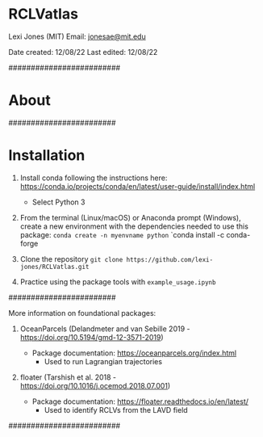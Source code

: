 # RCLVatlas

Lexi Jones (MIT)
Email: jonesae@mit.edu

Date created: 12/08/22
Last edited: 12/08/22

#########################

# About


########################

# Installation

1. Install conda following the instructions here: https://conda.io/projects/conda/en/latest/user-guide/install/index.html
	- Select Python 3

2. From the terminal (Linux/macOS) or Anaconda prompt (Windows), create a new environment with the dependencies needed to use this package:
	`conda create -n myenvname python`
	`conda install -c conda-forge 

3. Clone the repository
	`git clone https://github.com/lexi-jones/RCLVatlas.git`

4. Practice using the package tools with `example_usage.ipynb`

########################

More information on foundational packages:
1. OceanParcels (Delandmeter and van Sebille 2019 - https://doi.org/10.5194/gmd-12-3571-2019)
	- Package documentation: https://oceanparcels.org/index.html
        - Used to run Lagrangian trajectories

2. floater (Tarshish et al. 2018 - https://doi.org/10.1016/j.ocemod.2018.07.001)
	- Package documentation: https://floater.readthedocs.io/en/latest/
        - Used to identify RCLVs from the LAVD field 

#########################

